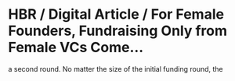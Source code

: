 # HBR / Digital Article / For Female Founders, Fundraising Only from Female VCs Come…

a second round. No matter the size of the initial funding round, the